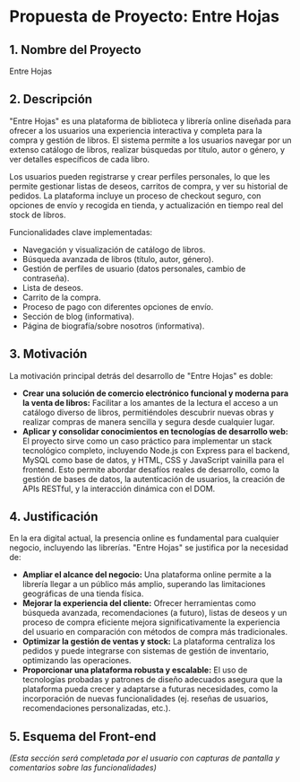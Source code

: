 # Propuesta de Proyecto: Entre Hojas

## 1. Nombre del Proyecto

Entre Hojas

## 2. Descripción

"Entre Hojas" es una plataforma de biblioteca y librería online diseñada para ofrecer a los usuarios una experiencia interactiva y completa para la compra y gestión de libros. El sistema permite a los usuarios navegar por un extenso catálogo de libros, realizar búsquedas por título, autor o género, y ver detalles específicos de cada libro.

Los usuarios pueden registrarse y crear perfiles personales, lo que les permite gestionar listas de deseos, carritos de compra, y ver su historial de pedidos. La plataforma incluye un proceso de checkout seguro, con opciones de envío y recogida en tienda, y actualización en tiempo real del stock de libros.

Funcionalidades clave implementadas:
*   Navegación y visualización de catálogo de libros.
*   Búsqueda avanzada de libros (título, autor, género).
*   Gestión de perfiles de usuario (datos personales, cambio de contraseña).
*   Lista de deseos.
*   Carrito de la compra.
*   Proceso de pago con diferentes opciones de envío.
*   Sección de blog (informativa).
*   Página de biografía/sobre nosotros (informativa).

## 3. Motivación

La motivación principal detrás del desarrollo de "Entre Hojas" es doble:

*   **Crear una solución de comercio electrónico funcional y moderna para la venta de libros:** Facilitar a los amantes de la lectura el acceso a un catálogo diverso de libros, permitiéndoles descubrir nuevas obras y realizar compras de manera sencilla y segura desde cualquier lugar.
*   **Aplicar y consolidar conocimientos en tecnologías de desarrollo web:** El proyecto sirve como un caso práctico para implementar un stack tecnológico completo, incluyendo Node.js con Express para el backend, MySQL como base de datos, y HTML, CSS y JavaScript vainilla para el frontend. Esto permite abordar desafíos reales de desarrollo, como la gestión de bases de datos, la autenticación de usuarios, la creación de APIs RESTful, y la interacción dinámica con el DOM.

## 4. Justificación

En la era digital actual, la presencia online es fundamental para cualquier negocio, incluyendo las librerías. "Entre Hojas" se justifica por la necesidad de:

*   **Ampliar el alcance del negocio:** Una plataforma online permite a la librería llegar a un público más amplio, superando las limitaciones geográficas de una tienda física.
*   **Mejorar la experiencia del cliente:** Ofrecer herramientas como búsqueda avanzada, recomendaciones (a futuro), listas de deseos y un proceso de compra eficiente mejora significativamente la experiencia del usuario en comparación con métodos de compra más tradicionales.
*   **Optimizar la gestión de ventas y stock:** La plataforma centraliza los pedidos y puede integrarse con sistemas de gestión de inventario, optimizando las operaciones.
*   **Proporcionar una plataforma robusta y escalable:** El uso de tecnologías probadas y patrones de diseño adecuados asegura que la plataforma pueda crecer y adaptarse a futuras necesidades, como la incorporación de nuevas funcionalidades (ej. reseñas de usuarios, recomendaciones personalizadas, etc.).

## 5. Esquema del Front-end

*(Esta sección será completada por el usuario con capturas de pantalla y comentarios sobre las funcionalidades)* 